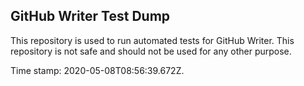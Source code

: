 ## GitHub Writer Test Dump

This repository is used to run automated tests for GitHub Writer.
This repository is not safe and should not be used for any other purpose.

Time stamp: 2020-05-08T08:56:39.672Z.
